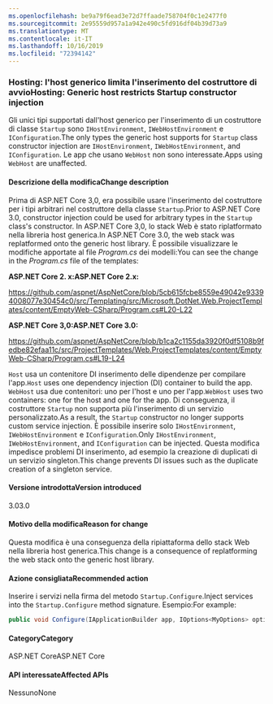 ```yaml
---
ms.openlocfilehash: be9a79f6ead3e72d7ffaade758704f0c1e2477f0
ms.sourcegitcommit: 2e95559d957a1a942e490c5fd916df04b39d73a9
ms.translationtype: MT
ms.contentlocale: it-IT
ms.lasthandoff: 10/16/2019
ms.locfileid: "72394142"
---
```

### <a name="hosting-generic-host-restricts-startup-constructor-injection"></a><span data-ttu-id="2828b-101">Hosting: l'host generico limita l'inserimento del costruttore di avvio</span><span class="sxs-lookup"><span data-stu-id="2828b-101">Hosting: Generic host restricts Startup constructor injection</span></span>

<span data-ttu-id="2828b-102">Gli unici tipi supportati dall'host generico per l'inserimento di un costruttore di classe `Startup` sono `IHostEnvironment`, `IWebHostEnvironment` e `IConfiguration`.</span><span class="sxs-lookup"><span data-stu-id="2828b-102">The only types the generic host supports for `Startup` class constructor injection are `IHostEnvironment`, `IWebHostEnvironment`, and `IConfiguration`.</span></span> <span data-ttu-id="2828b-103">Le app che usano `WebHost` non sono interessate.</span><span class="sxs-lookup"><span data-stu-id="2828b-103">Apps using `WebHost` are unaffected.</span></span>

#### <a name="change-description"></a><span data-ttu-id="2828b-104">Descrizione della modifica</span><span class="sxs-lookup"><span data-stu-id="2828b-104">Change description</span></span>

<span data-ttu-id="2828b-105">Prima di ASP.NET Core 3,0, era possibile usare l'inserimento del costruttore per i tipi arbitrari nel costruttore della classe `Startup`.</span><span class="sxs-lookup"><span data-stu-id="2828b-105">Prior to ASP.NET Core 3.0, constructor injection could be used for arbitrary types in the `Startup` class's constructor.</span></span> <span data-ttu-id="2828b-106">In ASP.NET Core 3,0, lo stack Web è stato riplatformato nella libreria host generica.</span><span class="sxs-lookup"><span data-stu-id="2828b-106">In ASP.NET Core 3.0, the web stack was replatformed onto the generic host library.</span></span> <span data-ttu-id="2828b-107">È possibile visualizzare le modifiche apportate al file *Program.cs* dei modelli:</span><span class="sxs-lookup"><span data-stu-id="2828b-107">You can see the change in the *Program.cs* file of the templates:</span></span>

<span data-ttu-id="2828b-108">**ASP.NET Core 2. x:**</span><span class="sxs-lookup"><span data-stu-id="2828b-108">**ASP.NET Core 2.x:**</span></span>

<https://github.com/aspnet/AspNetCore/blob/5cb615fcbe8559e49042e93394008077e30454c0/src/Templating/src/Microsoft.DotNet.Web.ProjectTemplates/content/EmptyWeb-CSharp/Program.cs#L20-L22>

<span data-ttu-id="2828b-109">**ASP.NET Core 3,0:**</span><span class="sxs-lookup"><span data-stu-id="2828b-109">**ASP.NET Core 3.0:**</span></span>

<https://github.com/aspnet/AspNetCore/blob/b1ca2c1155da3920f0df5108b9fedbe82efaa11c/src/ProjectTemplates/Web.ProjectTemplates/content/EmptyWeb-CSharp/Program.cs#L19-L24>

<span data-ttu-id="2828b-110">`Host` usa un contenitore DI inserimento delle dipendenze per compilare l'app.</span><span class="sxs-lookup"><span data-stu-id="2828b-110">`Host` uses one dependency injection (DI) container to build the app.</span></span> <span data-ttu-id="2828b-111">`WebHost` usa due contenitori: uno per l'host e uno per l'app.</span><span class="sxs-lookup"><span data-stu-id="2828b-111">`WebHost` uses two containers: one for the host and one for the app.</span></span> <span data-ttu-id="2828b-112">Di conseguenza, il costruttore `Startup` non supporta più l'inserimento di un servizio personalizzato.</span><span class="sxs-lookup"><span data-stu-id="2828b-112">As a result, the `Startup` constructor no longer supports custom service injection.</span></span> <span data-ttu-id="2828b-113">È possibile inserire solo `IHostEnvironment`, `IWebHostEnvironment` e `IConfiguration`.</span><span class="sxs-lookup"><span data-stu-id="2828b-113">Only `IHostEnvironment`, `IWebHostEnvironment`, and `IConfiguration` can be injected.</span></span> <span data-ttu-id="2828b-114">Questa modifica impedisce problemi DI inserimento, ad esempio la creazione di duplicati di un servizio singleton.</span><span class="sxs-lookup"><span data-stu-id="2828b-114">This change prevents DI issues such as the duplicate creation of a singleton service.</span></span>

#### <a name="version-introduced"></a><span data-ttu-id="2828b-115">Versione introdotta</span><span class="sxs-lookup"><span data-stu-id="2828b-115">Version introduced</span></span>

<span data-ttu-id="2828b-116">3.0</span><span class="sxs-lookup"><span data-stu-id="2828b-116">3.0</span></span>

#### <a name="reason-for-change"></a><span data-ttu-id="2828b-117">Motivo della modifica</span><span class="sxs-lookup"><span data-stu-id="2828b-117">Reason for change</span></span>

<span data-ttu-id="2828b-118">Questa modifica è una conseguenza della ripiattaforma dello stack Web nella libreria host generica.</span><span class="sxs-lookup"><span data-stu-id="2828b-118">This change is a consequence of replatforming the web stack onto the generic host library.</span></span>

#### <a name="recommended-action"></a><span data-ttu-id="2828b-119">Azione consigliata</span><span class="sxs-lookup"><span data-stu-id="2828b-119">Recommended action</span></span>

<span data-ttu-id="2828b-120">Inserire i servizi nella firma del metodo `Startup.Configure`.</span><span class="sxs-lookup"><span data-stu-id="2828b-120">Inject services into the `Startup.Configure` method signature.</span></span> <span data-ttu-id="2828b-121">Esempio:</span><span class="sxs-lookup"><span data-stu-id="2828b-121">For example:</span></span>

```csharp
public void Configure(IApplicationBuilder app, IOptions<MyOptions> options)
```

#### <a name="category"></a><span data-ttu-id="2828b-122">Category</span><span class="sxs-lookup"><span data-stu-id="2828b-122">Category</span></span>

<span data-ttu-id="2828b-123">ASP.NET Core</span><span class="sxs-lookup"><span data-stu-id="2828b-123">ASP.NET Core</span></span>

#### <a name="affected-apis"></a><span data-ttu-id="2828b-124">API interessate</span><span class="sxs-lookup"><span data-stu-id="2828b-124">Affected APIs</span></span>

<span data-ttu-id="2828b-125">Nessuno</span><span class="sxs-lookup"><span data-stu-id="2828b-125">None</span></span>

<!-- 

#### Affected APIs

Not detectable via API analysis

-->

